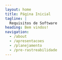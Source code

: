 ```yaml
---
layout: home
title: Página Inicial
tagline: |
  Requisitos de Software
heading: Bem vindos!
navigation:
  - /about
  - /apresentacoes
  - /planejamento
  - /pre-rastreabilidade
---
```


